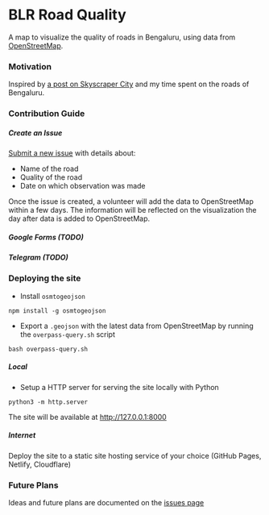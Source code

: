 # BLR Road Quality

A map to visualize the quality of roads in Bengaluru, using data from [OpenStreetMap](https://openstreetmap.in).

### Motivation

Inspired by [a post on Skyscraper City](https://www.skyscrapercity.com/threads/bengaluru-roads-flyovers-underpasses.1025435/post-179718345) and my time spent on the roads of Bengaluru.

### Contribution Guide

##### Create an Issue

[Submit a new issue](https://github.com/Vonter/india-polling-stations/issues/new) with details about:
* Name of the road
* Quality of the road
* Date on which observation was made

Once the issue is created, a volunteer will add the data to OpenStreetMap within a few days. The information will be reflected on the visualization the day after data is added to OpenStreetMap.

##### Google Forms (TODO)

##### Telegram (TODO)

### Deploying the site

* Install `osmtogeojson`

`npm install -g osmtogeojson`

* Export a `.geojson` with the latest data from OpenStreetMap by running the `overpass-query.sh` script

`bash overpass-query.sh`

##### Local

* Setup a HTTP server for serving the site locally with Python

`python3 -m http.server`

The site will be available at http://127.0.0.1:8000

##### Internet

Deploy the site to a static site hosting service of your choice (GitHub Pages, Netlify, Cloudflare)

### Future Plans

Ideas and future plans are documented on the [issues page](https://github.com/Vonter/blr-road-quality/issues)
